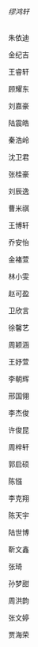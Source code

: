###### 缪鸿轩

朱依迪

金纪吉

王睿轩

顾耀东

刘嘉豪

陆震皓

秦浩岭

沈卫君

张桂豪

刘辰逸

曹米祺

王博轩

乔安怡

金褚萱

林小雯

赵可盈

卫欣言

徐馨艺

周颖涵

王妤萱

李朝辉

邢国翎

李杰俊

许俊昆

周梓轩

郭启硕

陈镪

李克翔

陈天宇

陆世博

靳文鑫

张琦

孙梦甜

周洪韵

张文婷

贾海荣

